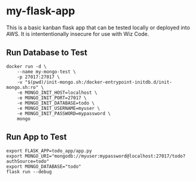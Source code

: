 # my-flask-app
This is a basic kanban flask app that can be tested locally or deployed into AWS. It is intententionally insecure for use with Wiz Code.

## Run Database to Test
```
docker run -d \
    --name my-mongo-test \
    -p 27017:27017 \
    -v "$(pwd)/init-mongo.sh:/docker-entrypoint-initdb.d/init-mongo.sh:ro" \
    -e MONGO_INIT_HOST=localhost \
    -e MONGO_INIT_PORT=27017 \
    -e MONGO_INIT_DATABASE=todo \
    -e MONGO_INIT_USERNAME=myuser \
    -e MONGO_INIT_PASSWORD=mypassword \
    mongo
```

## Run App to Test
```
export FLASK_APP=todo_app/app.py
export MONGO_URI="mongodb://myuser:mypassword@localhost:27017/todo?authSource=todo"
export MONGO_DATABASE="todo"
flask run --debug
```